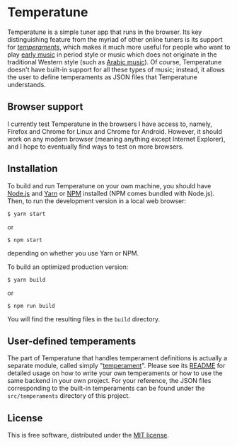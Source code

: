 # Temperatune

Temperatune is a simple tuner app that runs in the browser.  Its key
distinguishing feature from the myriad of other online tuners is its support
for *[temperaments](https://en.wikipedia.org/wiki/Musical_temperament)*, which
makes it much more useful for people who want to play [early
music](https://en.wikipedia.org/wiki/Early_music) in period style or music
which does not originate in the traditional Western style (such as [Arabic
music](https://en.wikipedia.org/wiki/Arabic_music)).  Of course, Temperatune
doesn't have built-in support for all these types of music; instead, it allows
the user to define temperaments as JSON files that Temperatune understands.

## Browser support

I currently test Temperatune in the browsers I have access to, namely, Firefox
and Chrome for Linux and Chrome for Android.  However, it should work on any
modern browser (meaning anything except Internet Explorer), and I hope to
eventually find ways to test on more browsers.

## Installation

To build and run Temperatune on your own machine, you should have
[Node.js](https://nodejs.org/en/) and [Yarn](https://yarnpkg.com/en/) or
[NPM](https://www.npmjs.com/) installed (NPM comes bundled with Node.js).
Then, to run the development version in a local web browser:

```shell
$ yarn start
```

or

```shell
$ npm start
```

depending on whether you use Yarn or NPM.

To build an optimized production version:

```shell
$ yarn build
```

or

```shell
$ npm run build
```

You will find the resulting files in the `build` directory.

## User-defined temperaments

The part of Temperatune that handles temperament definitions is actually a
separate module, called simply
"[temperament](https://github.com/ianprime0509/temperament)".  Please see its
[README](https://github.com/ianprime0509/temperament/blob/master/README.md) for
detailed usage on how to write your own temperaments or how to use the same
backend in your own project.  For your reference, the JSON files corresponding
to the built-in temperaments can be found under the `src/temperaments`
directory of this project.

## License

This is free software, distributed under the [MIT
license](https://opensource.org/licenses/MIT).
